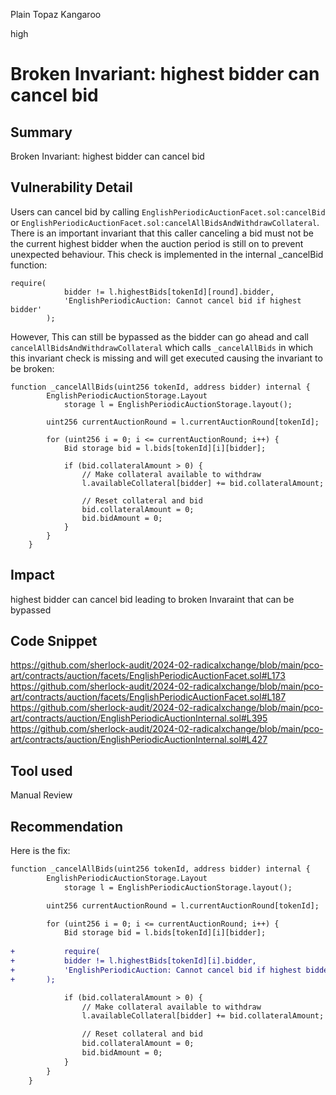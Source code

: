 Plain Topaz Kangaroo

high

# Broken Invariant: highest bidder can cancel bid

## Summary
Broken Invariant: highest bidder can cancel bid

## Vulnerability Detail
Users can cancel bid by calling `EnglishPeriodicAuctionFacet.sol:cancelBid` or `EnglishPeriodicAuctionFacet.sol:cancelAllBidsAndWithdrawCollateral`. There is an important invariant that this caller canceling a bid must not be the current highest bidder when the auction period is still on to prevent unexpected behaviour. This check is implemented in the internal _cancelBid function:
```solidity
require(
            bidder != l.highestBids[tokenId][round].bidder,
            'EnglishPeriodicAuction: Cannot cancel bid if highest bidder'
        );
```
However, This can still be bypassed as the bidder can go ahead and call `cancelAllBidsAndWithdrawCollateral` which calls `_cancelAllBids` in which this invariant check is missing and will get executed causing the invariant to be broken:
```solidity
function _cancelAllBids(uint256 tokenId, address bidder) internal {
        EnglishPeriodicAuctionStorage.Layout
            storage l = EnglishPeriodicAuctionStorage.layout();

        uint256 currentAuctionRound = l.currentAuctionRound[tokenId];

        for (uint256 i = 0; i <= currentAuctionRound; i++) {
            Bid storage bid = l.bids[tokenId][i][bidder];

            if (bid.collateralAmount > 0) {
                // Make collateral available to withdraw
                l.availableCollateral[bidder] += bid.collateralAmount;

                // Reset collateral and bid
                bid.collateralAmount = 0;
                bid.bidAmount = 0;
            }
        }
    }
```

## Impact
highest bidder can cancel bid leading to broken Invaraint that can be bypassed

## Code Snippet
https://github.com/sherlock-audit/2024-02-radicalxchange/blob/main/pco-art/contracts/auction/facets/EnglishPeriodicAuctionFacet.sol#L173
https://github.com/sherlock-audit/2024-02-radicalxchange/blob/main/pco-art/contracts/auction/facets/EnglishPeriodicAuctionFacet.sol#L187
https://github.com/sherlock-audit/2024-02-radicalxchange/blob/main/pco-art/contracts/auction/EnglishPeriodicAuctionInternal.sol#L395
https://github.com/sherlock-audit/2024-02-radicalxchange/blob/main/pco-art/contracts/auction/EnglishPeriodicAuctionInternal.sol#L427

## Tool used

Manual Review

## Recommendation
Here is the fix:
```diff
function _cancelAllBids(uint256 tokenId, address bidder) internal {
        EnglishPeriodicAuctionStorage.Layout
            storage l = EnglishPeriodicAuctionStorage.layout();

        uint256 currentAuctionRound = l.currentAuctionRound[tokenId];

        for (uint256 i = 0; i <= currentAuctionRound; i++) {
            Bid storage bid = l.bids[tokenId][i][bidder];
            
+           require(
+           bidder != l.highestBids[tokenId][i].bidder,
+           'EnglishPeriodicAuction: Cannot cancel bid if highest bidder'
+       );

            if (bid.collateralAmount > 0) {
                // Make collateral available to withdraw
                l.availableCollateral[bidder] += bid.collateralAmount;

                // Reset collateral and bid
                bid.collateralAmount = 0;
                bid.bidAmount = 0;
            }
        }
    }
```